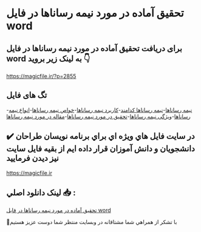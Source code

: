 # تحقیق آماده در مورد نیمه رساناها در فایل word

## برای دریافت تحقیق آماده در مورد نیمه رساناها در فایل word به لینک زیر بروید 👇

https://magicfile.ir/?p=2855

## تگ های فایل

-[نیمه رساناها](https://magicfile.ir/product/%d8%aa%d8%ad%d9%82%d9%8a%d9%82-%d8%a2%d9%85%d8%a7%d8%af%d9%87-%d8%af%d8%b1-%d9%85%d9%88%d8%b1%d8%af-%d9%86%d9%8a%d9%85%d9%87-%d8%b1%d8%b3%d8%a7%d9%86%d8%a7%d9%87%d8%a7/)-[نیمه رساناها کدامند](https://magicfile.ir/product/%d8%aa%d8%ad%d9%82%d9%8a%d9%82-%d8%a2%d9%85%d8%a7%d8%af%d9%87-%d8%af%d8%b1-%d9%85%d9%88%d8%b1%d8%af-%d9%86%d9%8a%d9%85%d9%87-%d8%b1%d8%b3%d8%a7%d9%86%d8%a7%d9%87%d8%a7/)-[کاربرد نیمه رساناها](https://magicfile.ir/product/%d8%aa%d8%ad%d9%82%d9%8a%d9%82-%d8%a2%d9%85%d8%a7%d8%af%d9%87-%d8%af%d8%b1-%d9%85%d9%88%d8%b1%d8%af-%d9%86%d9%8a%d9%85%d9%87-%d8%b1%d8%b3%d8%a7%d9%86%d8%a7%d9%87%d8%a7/)-[خواص نیمه رساناها](https://magicfile.ir/product/%d8%aa%d8%ad%d9%82%d9%8a%d9%82-%d8%a2%d9%85%d8%a7%d8%af%d9%87-%d8%af%d8%b1-%d9%85%d9%88%d8%b1%d8%af-%d9%86%d9%8a%d9%85%d9%87-%d8%b1%d8%b3%d8%a7%d9%86%d8%a7%d9%87%d8%a7/)-[انواع نیمه رساناها](https://magicfile.ir/product/%d8%aa%d8%ad%d9%82%d9%8a%d9%82-%d8%a2%d9%85%d8%a7%d8%af%d9%87-%d8%af%d8%b1-%d9%85%d9%88%d8%b1%d8%af-%d9%86%d9%8a%d9%85%d9%87-%d8%b1%d8%b3%d8%a7%d9%86%d8%a7%d9%87%d8%a7/)-[ویژگی نیمه رساناها](https://magicfile.ir/product/%d8%aa%d8%ad%d9%82%d9%8a%d9%82-%d8%a2%d9%85%d8%a7%d8%af%d9%87-%d8%af%d8%b1-%d9%85%d9%88%d8%b1%d8%af-%d9%86%d9%8a%d9%85%d9%87-%d8%b1%d8%b3%d8%a7%d9%86%d8%a7%d9%87%d8%a7/)-[تحقیق در مورد نیمه رساناها](https://magicfile.ir/product/%d8%aa%d8%ad%d9%82%d9%8a%d9%82-%d8%a2%d9%85%d8%a7%d8%af%d9%87-%d8%af%d8%b1-%d9%85%d9%88%d8%b1%d8%af-%d9%86%d9%8a%d9%85%d9%87-%d8%b1%d8%b3%d8%a7%d9%86%d8%a7%d9%87%d8%a7/)-[مقاله در مورد نیمه رساناها](https://magicfile.ir/product/%d8%aa%d8%ad%d9%82%d9%8a%d9%82-%d8%a2%d9%85%d8%a7%d8%af%d9%87-%d8%af%d8%b1-%d9%85%d9%88%d8%b1%d8%af-%d9%86%d9%8a%d9%85%d9%87-%d8%b1%d8%b3%d8%a7%d9%86%d8%a7%d9%87%d8%a7/)

## ✔️ در سايت فايل هاي ويژه اي براي برنامه نويسان طراحان دانشجويان و دانش آموزان قرار داده ايم از بقيه فايل سايت نيز ديدن فرماييد

https://magicfile.ir


## لينک دانلود اصلي 📥 :

[تحقیق آماده در مورد نیمه رساناها در فایل word](https://magicfile.ir/product/%d8%aa%d8%ad%d9%82%d9%8a%d9%82-%d8%a2%d9%85%d8%a7%d8%af%d9%87-%d8%af%d8%b1-%d9%85%d9%88%d8%b1%d8%af-%d9%86%d9%8a%d9%85%d9%87-%d8%b1%d8%b3%d8%a7%d9%86%d8%a7%d9%87%d8%a7/) 


🙏با تشکر از همراهي شما مشتاقانه در وبسایت منتظر شما دوست عزیز هستیم

